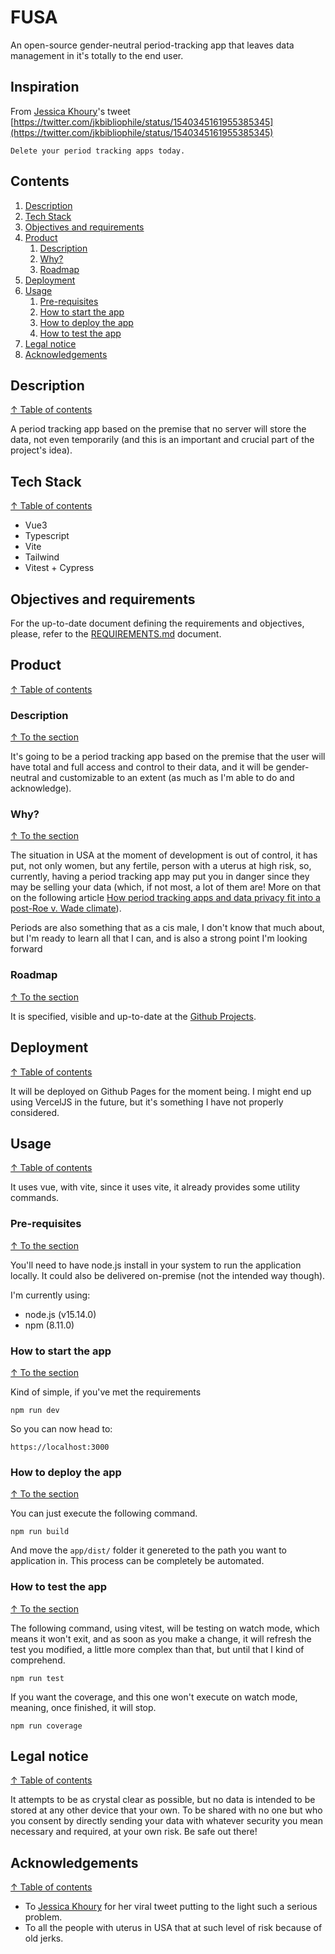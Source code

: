 # FUSA #

An open-source gender-neutral period-tracking app that leaves data management in it's totally to the end user.

## Inspiration

From [Jessica Khoury](https://twitter.com/jkbibliophile)'s tweet [https://twitter.com/jkbibliophile/status/1540345161955385345](https://twitter.com/jkbibliophile/status/1540345161955385345)

```
Delete your period tracking apps today.
```

## Contents

1. [Description](#description)
1. [Tech Stack](#tech-stack)
1. [Objectives and requirements](#objectives-and-requirements)
1. [Product](#product)
    1. [Description](#description-1)
    1. [Why?](#why)
    1. [Roadmap](#roadmap)
1. [Deployment](#deployment)
1. [Usage](#usage)
    1. [Pre-requisites](#pre-requisites)
    1. [How to start the app](#how-to-start-the-app)
    1. [How to deploy the app](#how-to-deploy-the-app)
    1. [How to test the app](#how-to-test-the-app)
1. [Legal notice](#legal-notice)
1. [Acknowledgements](#acknowledgements)

## Description
[↑ Table of contents](#contents)

A period tracking app based on the premise that no server will store the data, not even temporarily (and this is an important and crucial part of the project's idea).

## Tech Stack
[↑ Table of contents](#contents)

- Vue3
- Typescript
- Vite
- Tailwind
- Vitest + Cypress

## Objectives and requirements

For the up-to-date document defining the requirements and objectives, please, refer to the [REQUIREMENTS.md](./REQUIREMENTS.md) document.

## Product
[↑ Table of contents](#contents)

### Description
[↑ To the section](#product)

It's going to be a period tracking app based on the premise that the user will have total and full access and control to their data, and it will be gender-neutral and customizable to an extent (as much as I'm able to do and acknowledge).

### Why?
[↑ To the section](#product)

The situation in USA at the moment of development is out of control, it has put, not only women, but any fertile, person with a uterus at high risk, so, currently, having a period tracking app may put you in danger since they may be selling your data (which, if not most, a lot of them are! More on that on the following article [How period tracking apps and data privacy fit into a post-Roe v. Wade climate](https://t.co/1Zss963iET)).

Periods are also something that as a cis male, I don't know that much about, but I'm ready to learn all that I can, and is also a strong point I'm looking forward

### Roadmap
[↑ To the section](#product)

It is specified, visible and up-to-date at the [Github Projects](https://github.com/users/jofaval/projects/1/views/7).

## Deployment
[↑ Table of contents](#contents)

It will be deployed on Github Pages for the moment being. I might end up using VercelJS in the future, but it's something I have not properly considered.

## Usage
[↑ Table of contents](#contents)

It uses vue, with vite, since it uses vite, it already provides some utility commands.

### Pre-requisites
[↑ To the section](#usage)

You'll need to have node.js install in your system to run the application locally. It could also be delivered on-premise (not the intended way though).

I'm currently using:

- node.js (v15.14.0)
- npm (8.11.0)

### How to start the app
[↑ To the section](#usage)

Kind of simple, if you've met the requirements

```shell
npm run dev
```

So you can now head to:

```
https://localhost:3000
```

### How to deploy the app
[↑ To the section](#usage)

You can just execute the following command.

```shell
npm run build
```

And move the `app/dist/` folder it genereted to the path you want to application in.
This process can be completely be automated.

### How to test the app
[↑ To the section](#usage)

The following command, using vitest, will be testing on watch mode, which means it won't exit, and as soon as you make a change, it will refresh the test you modified, a little more complex than that, but until that I kind of comprehend.

```shell
npm run test
```

If you want the coverage, and this one won't execute on watch mode, meaning, once finished, it will stop.

```shell
npm run coverage
```

## Legal notice
[↑ Table of contents](#contents)

It attempts to be as crystal clear as possible, but no data is intended to be stored at any other device that your own. To be shared with no one but who you consent by directly sending your data with whatever security you mean necessary and required, at your own risk. Be safe out there!

## Acknowledgements
[↑ Table of contents](#contents)

- To [Jessica Khoury](https://twitter.com/jkbibliophile) for her viral tweet putting to the light such a serious problem.
- To all the people with uterus in USA that at such level of risk because of old jerks.
